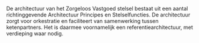 De architectuur van het Zorgeloos Vastgoed stelsel bestaat uit een aantal richtinggevende Architectuur Principes en Stelselfuncties. 
De architectuur zorgt voor orkestratie en faciliteert van samenwerking tussen ketenpartners. Het is daarmee voornamelijk een referentiearchitectuur, met verdieping waar nodig. 

